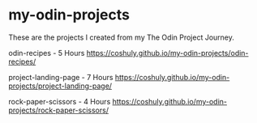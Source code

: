 # my-odin-projects
These are the projects I created from my The Odin Project Journey.

odin-recipes - 5 Hours
https://coshuly.github.io/my-odin-projects/odin-recipes/

project-landing-page - 7 Hours
https://coshuly.github.io/my-odin-projects/project-landing-page/

rock-paper-scissors - 4 Hours
https://coshuly.github.io/my-odin-projects/rock-paper-scissors/

